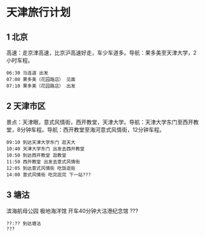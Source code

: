 # 天津旅行计划
## 1 北京
高速：走京津高速，比京沪高速好走，车少车道多。导航：果多美至天津大学，2小时车程。
```
06:30 马连道 出发
07:00 果多美（花园路店） 见面
07:10 果多美（花园路店） 出发
```
## 2 天津市区
景点：天津眼，意式风情街，西开教堂，天津大学。导航：天津大学东门至西开教堂，8分钟车程。导航：西开教堂至海河意式风情街，12分钟车程。
```
09:10 到达天津大学东门 逛天大
10:40 天津大学东门 出发去西开教堂
10:50 到达西开教堂 逛教堂
11:50 西开教堂 出发去意式风情街
12:05 到达意式风情街 吃饭逛街
14:00 意式风情街 吃完逛完 下一站???
```
## 3 塘沽
滨海航母公园 极地海洋馆 开车40分钟大沽港纪念馆 ???
```
??:?? 到达塘沽
???
```
